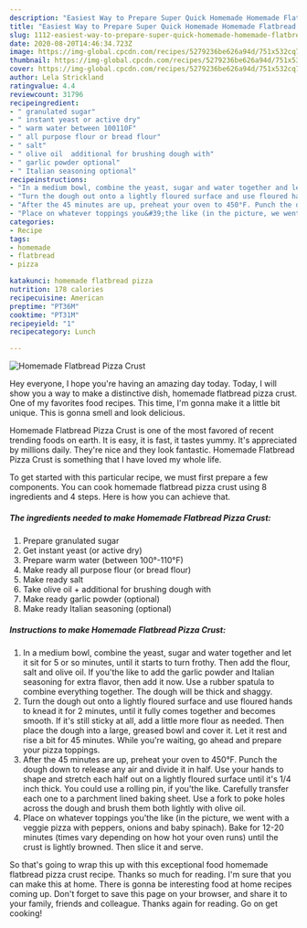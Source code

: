 ```yaml
---
description: "Easiest Way to Prepare Super Quick Homemade Homemade Flatbread Pizza Crust"
title: "Easiest Way to Prepare Super Quick Homemade Homemade Flatbread Pizza Crust"
slug: 1112-easiest-way-to-prepare-super-quick-homemade-homemade-flatbread-pizza-crust
date: 2020-08-20T14:46:34.723Z
image: https://img-global.cpcdn.com/recipes/5279236be626a94d/751x532cq70/homemade-flatbread-pizza-crust-recipe-main-photo.jpg
thumbnail: https://img-global.cpcdn.com/recipes/5279236be626a94d/751x532cq70/homemade-flatbread-pizza-crust-recipe-main-photo.jpg
cover: https://img-global.cpcdn.com/recipes/5279236be626a94d/751x532cq70/homemade-flatbread-pizza-crust-recipe-main-photo.jpg
author: Lela Strickland
ratingvalue: 4.4
reviewcount: 31796
recipeingredient:
- " granulated sugar"
- " instant yeast or active dry"
- " warm water between 100110F"
- " all purpose flour or bread flour"
- " salt"
- " olive oil  additional for brushing dough with"
- " garlic powder optional"
- " Italian seasoning optional"
recipeinstructions:
- "In a medium bowl, combine the yeast, sugar and water together and let it sit for 5 or so minutes, until it starts to turn frothy. Then add the flour, salt and olive oil. If you&#39;the like to add the garlic powder and Italian seasoning for extra flavor, then add it now. Use a rubber spatula to combine everything together. The dough will be thick and shaggy."
- "Turn the dough out onto a lightly floured surface and use floured hands to knead it for 2 minutes, until it fully comes together and becomes smooth. If it&#39;s still sticky at all, add a little more flour as needed. Then place the dough into a large, greased bowl and cover it. Let it rest and rise a bit for 45 minutes. While you&#39;re waiting, go ahead and prepare your pizza toppings."
- "After the 45 minutes are up, preheat your oven to 450°F. Punch the dough down to release any air and divide it in half. Use your hands to shape and stretch each half out on a lightly floured surface until it&#39;s 1/4 inch thick. You could use a rolling pin, if you&#39;the like. Carefully transfer each one to a parchment lined baking sheet. Use a fork to poke holes across the dough and brush them both lightly with olive oil."
- "Place on whatever toppings you&#39;the like (in the picture, we went with a veggie pizza with peppers, onions and baby spinach). Bake for 12-20 minutes (times vary depending on how hot your oven runs) until the crust is lightly browned. Then slice it and serve."
categories:
- Recipe
tags:
- homemade
- flatbread
- pizza

katakunci: homemade flatbread pizza 
nutrition: 178 calories
recipecuisine: American
preptime: "PT36M"
cooktime: "PT31M"
recipeyield: "1"
recipecategory: Lunch

---
```



![Homemade Flatbread Pizza Crust](https://img-global.cpcdn.com/recipes/5279236be626a94d/751x532cq70/homemade-flatbread-pizza-crust-recipe-main-photo.jpg)

Hey everyone, I hope you're having an amazing day today. Today, I will show you a way to make a distinctive dish, homemade flatbread pizza crust. One of my favorites food recipes. This time, I'm gonna make it a little bit unique. This is gonna smell and look delicious.



Homemade Flatbread Pizza Crust is one of the most favored of recent trending foods on earth. It is easy, it is fast, it tastes yummy. It's appreciated by millions daily. They're nice and they look fantastic. Homemade Flatbread Pizza Crust is something that I have loved my whole life.


To get started with this particular recipe, we must first prepare a few components. You can cook homemade flatbread pizza crust using 8 ingredients and 4 steps. Here is how you can achieve that.

<!--inarticleads1-->

##### The ingredients needed to make Homemade Flatbread Pizza Crust:

1. Prepare  granulated sugar
1. Get  instant yeast (or active dry)
1. Prepare  warm water (between 100°-110°F)
1. Make ready  all purpose flour (or bread flour)
1. Make ready  salt
1. Take  olive oil + additional for brushing dough with
1. Make ready  garlic powder (optional)
1. Make ready  Italian seasoning (optional)




<!--inarticleads2-->

##### Instructions to make Homemade Flatbread Pizza Crust:

1. In a medium bowl, combine the yeast, sugar and water together and let it sit for 5 or so minutes, until it starts to turn frothy. Then add the flour, salt and olive oil. If you&#39;the like to add the garlic powder and Italian seasoning for extra flavor, then add it now. Use a rubber spatula to combine everything together. The dough will be thick and shaggy.
1. Turn the dough out onto a lightly floured surface and use floured hands to knead it for 2 minutes, until it fully comes together and becomes smooth. If it&#39;s still sticky at all, add a little more flour as needed. Then place the dough into a large, greased bowl and cover it. Let it rest and rise a bit for 45 minutes. While you&#39;re waiting, go ahead and prepare your pizza toppings.
1. After the 45 minutes are up, preheat your oven to 450°F. Punch the dough down to release any air and divide it in half. Use your hands to shape and stretch each half out on a lightly floured surface until it&#39;s 1/4 inch thick. You could use a rolling pin, if you&#39;the like. Carefully transfer each one to a parchment lined baking sheet. Use a fork to poke holes across the dough and brush them both lightly with olive oil.
1. Place on whatever toppings you&#39;the like (in the picture, we went with a veggie pizza with peppers, onions and baby spinach). Bake for 12-20 minutes (times vary depending on how hot your oven runs) until the crust is lightly browned. Then slice it and serve.




So that's going to wrap this up with this exceptional food homemade flatbread pizza crust recipe. Thanks so much for reading. I'm sure that you can make this at home. There is gonna be interesting food at home recipes coming up. Don't forget to save this page on your browser, and share it to your family, friends and colleague. Thanks again for reading. Go on get cooking!
